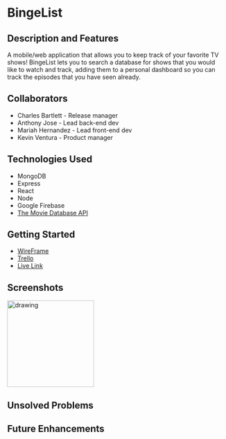 # BingeList

## Description and Features

A mobile/web application that allows you to keep track of your favorite TV shows! BingeList lets you to search a database for shows that you would like to watch and track, adding them to a personal dashboard so you can track the episodes that you have seen already.

## Collaborators

* Charles Bartlett - Release manager
* Anthony Jose - Lead back-end dev
* Mariah Hernandez - Lead front-end dev
* Kevin Ventura - Product manager

## Technologies Used

* MongoDB
* Express
* React
* Node
* Google Firebase
* [The Movie Database API](https://developers.themoviedb.org/3/getting-started/introduction)

## Getting Started
* [WireFrame](https://www.figma.com/file/lxWsdEddZhfZeCbWgt3EJc/BingeList?node-id=0%3A1)
* [Trello](https://trello.com/b/Nleyr78L/bingelist)
* [Live Link](/)

## Screenshots
<img src="https://images2.imgbox.com/3f/21/yKvoEiO0_o.png" alt="drawing" width="200"/>


## Unsolved Problems


## Future Enhancements

